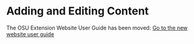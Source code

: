 # Adding and Editing Content

The OSU Extension Website User Guide has been moved: [Go to the new website user guide](https://employee.extension.oregonstate.edu/navigator-docs/extension-website-user-guide)
